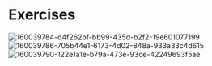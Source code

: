 # Exercises
![160039784-d4f262bf-bb99-435d-b2f2-19e601077199](https://user-images.githubusercontent.com/74465348/235141657-84f1c42d-b1ee-48f8-b7e8-e0752f6ce13f.png)
![160039786-705b44e1-6173-4d02-848a-933a33c4d615](https://user-images.githubusercontent.com/74465348/235141665-8c52bd4f-5fc3-4a70-920e-8ab4d02cf236.png)
![160039790-122e1a1e-b79a-473e-93ce-42249693f5ae](https://user-images.githubusercontent.com/74465348/235141671-c46d5d5d-4dbf-498f-9fb7-f84b3efa3ad0.png)
